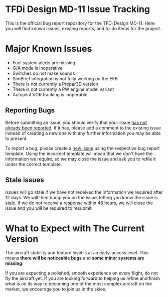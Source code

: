 # TFDi Design MD-11 Issue Tracking
This is the official bug report repository for the TFDi Design MD-11. Here you will find known issues, existing reports, and to-do items for the project.

# Major Known Issues
- Fuel system alerts are missing
- G/A mode is inoperative
- Switches do not make sounds
- SimBrief integration is not fully working on the EFB
- There is not currently a Prepar3D version
- There is not currently a PW engine model variant
- Autopilot VOR tracking is inoperable

## Reporting Bugs
Before submitting an issue, you should verify that your issue [has not already been reported](https://github.com/invernyx/md11-bugs/issues?q=is%3Aissue+is%3Aopen+label%3Abug%2C%22verification+required%22). If it has, please add a comment to the existing issue instead of creating a new one with any further information you may be able to present.

To report a bug, please create a [new issue](https://github.com/invernyx/md11-bugs/issues/new/choose) using the respective bug report template. Using the incorrect template will mean that we don't have the information we require, so we may close the issue and ask you to refile it under the correct template.

## Stale issues
Issues will go stale if we have not received the information we required after 12 days. We will then bump you on the issue, letting you know the issue is stale. If we do not receive a response within 48 hours, we will close the issue and you will be required to resubmit.

# What to Expect with The Current Version
The aircraft stability and feature level is at an early-access level. This means **there will be noticeable bugs** and **some minor systems are missing**.

If you are expecting a polished, smooth experience on every flight, do not fly the aircraft yet. If you are looking forward to helping us refine and finish what is on its way to becoming one of the most complex aircraft on the market, we encourage you to join us in the skies.
